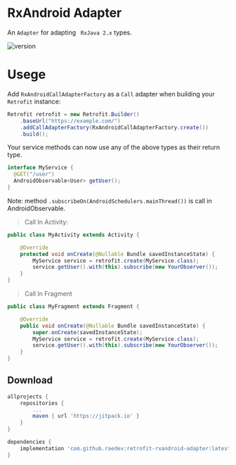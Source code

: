 # RxAndroid Adapter

An `Adapter` for adapting ` RxJava 2.x` types.

![version](https://img.shields.io/badge/version-1.0.0-brightgreen.svg)

# Usege

Add `RxAndroidCallAdapterFactory` as a `Call` adapter when building your `Retrofit` instance:
```java
Retrofit retrofit = new Retrofit.Builder()
    .baseUrl("https://example.com/")
    .addCallAdapterFactory(RxAndroidCallAdapterFactory.create())
    .build();
```

Your service methods can now use any of the above types as their return type.
```java
interface MyService {
  @GET("/user")
  AndroidObservable<User> getUser();
}
```

Note: method `.subscribeOn(AndroidSchedulers.mainThread())` is call in AndroidObservable.

> Call In Activity:

```java
public class MyActivity extends Activity {

	@Override
    protected void onCreate(@Nullable Bundle savedInstanceState) {
		MyService service = retrofit.create(MyService.class);
		service.getUser().with(this).subscribe(new YourObserver());
	}
}
```

> Call In Fragment

```java
public class MyFragment extends Fragment {

	@Override
    public void onCreate(@Nullable Bundle savedInstanceState) {
        super.onCreate(savedInstanceState);
		MyService service = retrofit.create(MyService.class);
		service.getUser().with(this).subscribe(new YourObserver());
	}
}
```


Download
--------

```groovy
allprojects {
	repositories {
		...
		maven { url 'https://jitpack.io' }
	}
}
```

```groovy
dependencies {
	implementation 'com.github.raedev:retrofit-rxandroid-adapter:latest.version'
}
```